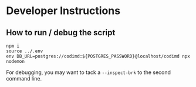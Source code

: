 # Developer Instructions

## How to run / debug the script

```
npm i
source ../.env
env DB_URL=postgres://codimd:${POSTGRES_PASSWORD}@localhost/codimd npx nodemon
```

For debugging, you may want to tack a `--inspect-brk` to the second
command line.
